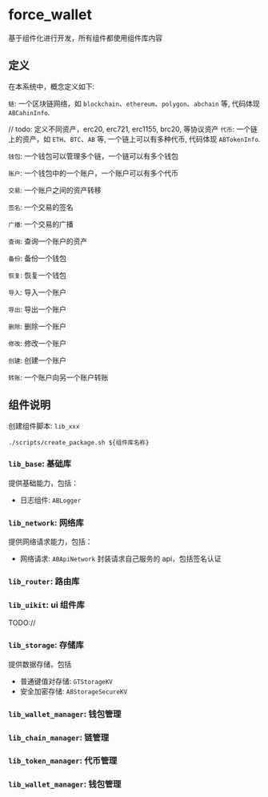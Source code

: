 # force_wallet

基于组件化进行开发，所有组件都使用组件库内容

## 定义
在本系统中，概念定义如下:

`链`: 一个区块链网络，如 `blockchain`、`ethereum`、`polygon`、`abchain` 等, 代码体现 `ABCahinInfo`.

// todo: 定义不同资产，erc20, erc721, erc1155, brc20, 等协议资产
`代币`: 一个链上的资产，如 `ETH`、`BTC`、`AB` 等, 一个链上可以有多种代币, 代码体现 `ABTokenInfo`.

`钱包`: 一个钱包可以管理多个链，一个链可以有多个钱包

`账户`: 一个钱包中的一个账户，一个账户可以有多个代币

`交易`: 一个账户之间的资产转移

`签名`: 一个交易的签名

`广播`: 一个交易的广播

`查询`: 查询一个账户的资产

`备份`: 备份一个钱包

`恢复`: 恢复一个钱包

`导入`: 导入一个账户

`导出`: 导出一个账户

`删除`: 删除一个账户

`修改`: 修改一个账户

`创建`: 创建一个账户

`转账`: 一个账户向另一个账户转账

## 组件说明

创建组件脚本: `lib_xxx`

```
./scripts/create_package.sh ${组件库名称}
```

### `lib_base`: 基础库

提供基础能力，包括：
- 日志组件: `ABLogger`


### `lib_network`: 网络库

提供网络请求能力，包括：
- 网络请求: `ABApiNetwork` 封装请求自己服务的 api，包括签名认证

### `lib_router`: 路由库



###  `lib_uikit`: ui 组件库

TODO://

### `lib_storage`: 存储库
提供数据存储，包括

- 普通键值对存储: `GTStorageKV`
- 安全加密存储: `ABStorageSecureKV`


### `lib_wallet_manager`: 钱包管理


### `lib_chain_manager`: 链管理


### `lib_token_manager`: 代币管理


### `lib_wallet_manager`: 钱包管理 

